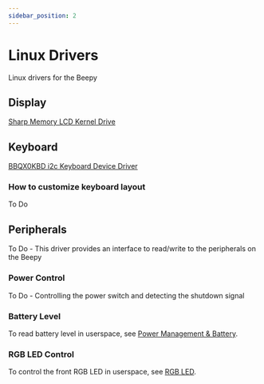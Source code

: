 ```yaml
---
sidebar_position: 2
---
```


# Linux Drivers

Linux drivers for the Beepy

## Display

[Sharp Memory LCD Kernel Drive](https://github.com/w4ilun/Sharp-Memory-LCD-Kernel-Driver)

## Keyboard

[BBQX0KBD i2c Keyboard Device Driver](https://github.com/w4ilun/bbqX0kbd_driver)

### How to customize keyboard layout

To Do

## Peripherals

To Do - This driver provides an interface to read/write to the peripherals on the Beepy

### Power Control

To Do - Controlling the power switch and detecting the shutdown signal

### Battery Level

To read battery level in userspace, see [Power Management & Battery](../firmware/power.md).

### RGB LED Control

To control the front RGB LED in userspace, see [RGB LED](../firmware/rgb-led.md).

